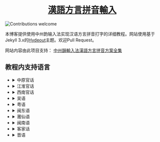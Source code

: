 <h1 align="center">
  <a href="https://laubonghaudoi.github.io/dialects/">漢語方言拼音輸入</a>
</h1>

![Contributions welcome](https://img.shields.io/badge/contributions-welcome-brightgreen.svg?style=flat-square)

本博客提供使用中州韵输入法实现汉语方言拼音打字的详细教程。网站使用基于Jekyll 3.x的[Hydeout](https://github.com/fongandrew/hydeout)主题。欢迎Pull Request。

网站内容由此项目支持：
[中州韻輸入法漢語方言拼音方案全集](https://github.com/laubonghaudoi/Chinese_dialect_Rime_schema)

## 教程内支持语言

<ul>
    <li>
        <details>
            <summary>
                中原官话
            </summary>
            <ul>
                <li>洛阳话 - 洛嵩片</li>
                <li>郑州话 - 郑开片</li>
                <li>枣庄话 - 徐淮片</li>
            </ul>
        </details>
    </li>
    <li>
        <details>
            <summary>
                江淮官话
            </summary>
            <ul>
                <li>南京话 - 洪巢片</li>
                <li>泰如话 - 通泰片</li>
            </ul>
        </details>
    </li>
    <li>
        <details>
            <summary>
                西南官话
            </summary>
            <ul>
                <li>成都话 - 成渝片</li>
                <li>重庆话 - 成渝片</li>
                <li>宜宾话 - 灌赤片</li>
                <li>自贡话 - 灌赤片</li>
                <li>贵阳话 - 川黔片</li>
            </ul>
        </details>
    </li>
    <li>
        <details>
            <summary>
                吴语
            </summary>
            <ul>
                <li>上海话 - 太湖片</li>
                <li>苏州话 - 太湖片</li>
                <li>宁波话 - 太湖片</li>
                <li>海宁话 - 太湖片</li>
                <li>桐乡话 - 太湖片</li>
                <li>海盐话 - 太湖片</li>
                <li>嘉善话 - 太湖片</li>
                <li>嘉兴话 - 太湖片</li>
                <li>松江话 - 太湖片</li>
                <li>永嘉话 - 瓯江片</li>
            </ul>
        </details>
    </li>
    <li>
        <details>
            <summary>
                粤语
            </summary>
            <ul>
                <li>广州话 - 广府片</li>
                <li>梧州话 - 广府片</li>
                <li>南宁话 - 邕浔片</li>
                <li>藤县话 - 勾漏片</li>
                <li>贵港话 - 勾漏片</li>
            </ul>
        </details>
    </li>
    <li>
        <details>
            <summary>
                闽东语
            </summary>
            <ul>
                <li>福州话 - 侯官片</li>
            </ul>
        </details>
    </li>
    <li>
        <details>
            <summary>
                莆仙语
            </summary>
            <ul>
                <li>兴化话</li>
            </ul>
        </details>
    </li>
    <li>
        <details>
            <summary>
                闽南语
            </summary>
            <ul>
                <li>厦门话 - 泉漳片</li>
                <li>泉州话 - 泉漳片</li>
                <li>漳州话 - 泉漳片</li>
                <li>台湾话 - 泉漳片</li>
                <li>潮州话 - 潮汕片</li>
                <li>汕头话 - 潮汕片</li>
                <li>潮阳话 - 潮汕片</li>
                <li>揭阳话 - 潮汕片</li>
                <li>澄海话 - 潮汕片</li>
                <li>饶平话 - 潮汕片</li>
            </ul>
        </details>
    </li>
    <li>
        <details>
            <summary>
                客家话
            </summary>
            <ul>
                <li>通用客家话</li>
                <li>梅县话 - 粤台片</li>
            </ul>
        </details>
    </li>
    <li>
        <details>
            <summary>
                晋语
            </summary>
            <ul>
                <li>嘉乐泉话 - 并州片</li>
            </ul>
        </details>
    </li>
</ul>

